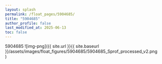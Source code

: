 ```yaml
---
layout: splash
permalink: /float_pages/5904685/
title: "5904685"
author_profile: false
last_modified_at: 2025-06-13
toc: false
---
```

 
5904685
![img-png]({{ site.url }}{{ site.baseurl }}/assets/images/float_figures/5904685/5904685_Sprof_processed_v2.png)